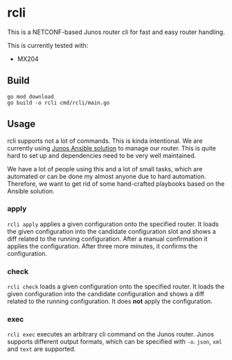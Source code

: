 # rcli

This is a NETCONF-based Junos router cli for fast and easy router handling.

This is currently tested with:

- MX204

## Build

`go mod download`  
`go build -o rcli cmd/rcli/main.go`

## Usage

rcli supports not a lot of commands. This is kinda intentional.
We are currently using [Junos Ansible solution](https://www.juniper.net/documentation/us/en/software/junos-ansible/ansible/topics/concept/junos-ansible-modules-overview.html) to manage our router.
This is quite hard to set up and dependencies need to be very well maintained.

We have a lot of people using this and a lot of small tasks, which are automated or can be done my almost anyone due to hard automation.
Therefore, we want to get rid of some hand-crafted playbooks based on the Ansible solution.

### apply

`rcli apply` applies a given configuration onto the specified router. It loads the given configuration into the candidate configuration
slot and shows a diff related to the running configuration. After a manual confirmation it applies the configuration. After three more minutes, it confirms the configuration.

### check

`rcli check` loads a given configuration onto the specified router. It loads the given configuration into the candidate configuration and shows
a diff related to the running configuration. It does **not** apply the configuration.

### exec

`rcli exec` executes an arbitrary cli command on the Junos router. Junos supports different output formats, which can be specified with `-o`. `json`, `xml` and `text` are supported.
